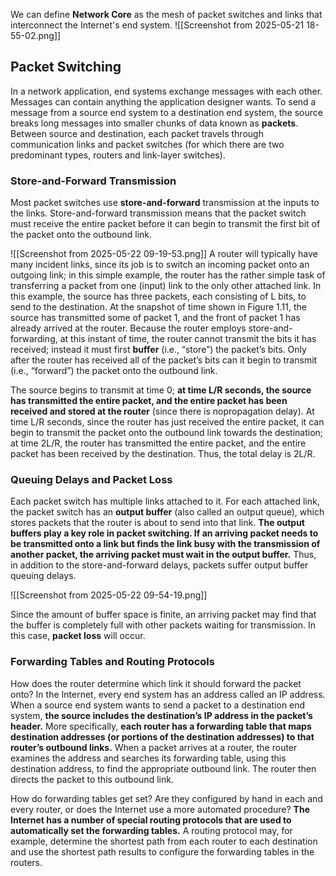 We can define **Network Core** as the mesh of packet switches and links that interconnect the Internet's end system.
![[Screenshot from 2025-05-21 18-55-02.png]]

## Packet Switching

In a network application, end systems exchange messages with each other. Messages can contain anything the application designer wants.
To send a message from a source end system to a destination end system, the source breaks long messages into smaller chunks of data known as **packets**. Between source and destination, each packet travels through communication links and packet switches (for which there are two predominant types, routers and link-layer switches).


### Store-and-Forward Transmission

Most packet switches use **store-and-forward** transmission at the inputs to the links. Store-and-forward transmission means that the packet switch must receive the entire packet before it can begin to transmit the first bit of the packet onto the outbound link.

![[Screenshot from 2025-05-22 09-19-53.png]]
A router will typically have many incident links, since its job is to switch an incoming packet onto an outgoing link; in this simple example, the router has the rather simple task of transferring a packet from one (input) link to the only other attached link. In this example, the source has three packets, each consisting of L bits, to send to the destination. At the snapshot of time shown in Figure 1.11, the source has transmitted some of packet 1, and the front of packet 1 has already arrived at the router. Because the router employs store-and-forwarding, at this instant of time, the router cannot transmit the bits it has received; instead it must first **buffer** (i.e., “store”) the packet’s bits. Only after the router has received
all of the packet’s bits can it begin to transmit (i.e., “forward”) the packet onto the outbound link.

The source begins to transmit at time 0; **at time L/R seconds, the source has transmitted the entire packet, and the entire packet has been received and stored at the router** (since there is nopropagation delay). At time L/R seconds, since the router has just received the entire packet, it can begin to transmit the packet onto the outbound link towards the destination; at time 2L/R, the router has transmitted the entire packet, and the entire packet has been received by the destination. Thus, the total delay is 2L/R.

### Queuing Delays and Packet Loss
Each packet switch has multiple links attached to it. For each attached link, the packet switch has an **output buffer** (also called an output queue), which stores packets that the router is about to send into that link. **The output buffers play a key role in packet switching. If an arriving packet needs to be transmitted onto a link but finds the link busy with the transmission of another packet, the arriving packet must wait in the output buffer.** Thus, in addition to the store-and-forward delays, packets suffer output buffer queuing delays.

![[Screenshot from 2025-05-22 09-54-19.png]]

Since the amount of buffer space is finite, an arriving packet may find that the buffer is completely full with other packets waiting for transmission. In this case, **packet loss** will occur.

### Forwarding Tables and Routing Protocols
How does the router determine which link it should forward the packet onto?
In the Internet, every end system has an address called an IP address. When a source end system wants to send a packet to a destination end system, **the source includes the destination’s IP address in the packet’s header.**
More specifically, **each router has a forwarding table that maps destination addresses (or portions of the destination addresses) to that router’s outbound links.** When a packet arrives at a router, the router examines the address and searches its forwarding table, using this destination address, to find the appropriate outbound link. The router then directs the packet to this outbound link.

How do forwarding tables get set? Are they configured by hand in each and every router, or does the Internet use a more automated procedure?
**The Internet has a number of special routing protocols that are used to automatically set the forwarding tables.** A routing protocol may, for example, determine the shortest path from each router to each destination and use the shortest path results to configure the forwarding tables in the routers.

